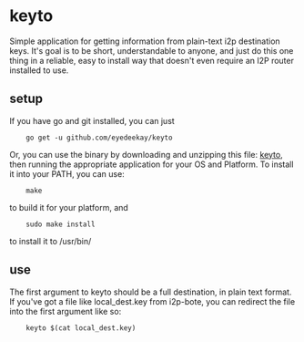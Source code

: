 keyto
=====

Simple application for getting information from plain-text i2p destination keys.
It's goal is to be short, understandable to anyone, and just do this one thing
in a reliable, easy to install way that doesn't even require an I2P router
installed to use.

setup
-----

If you have go and git installed, you can just

        go get -u github.com/eyedeekay/keyto

Or, you can use the binary by downloading and unzipping this file:
[keyto](https://github.com/eyedeekay/keyto/archive/master.zip), then running the
appropriate application for your OS and Platform. To install it into your PATH,
you can use:

        make

to build it for your platform, and

        sudo make install

to install it to /usr/bin/

use
---

The first argument to keyto should be a full destination, in plain text format.
If you've got a file like local_dest.key from i2p-bote, you can redirect the
file into the first argument like so:

        keyto $(cat local_dest.key)
